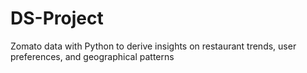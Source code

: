 # DS-Project
Zomato data with Python to derive insights on restaurant trends, user preferences, and geographical patterns
